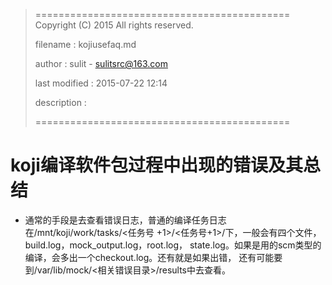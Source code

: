 > ============================================
>   Copyright (C) 2015 All rights reserved.
>
>   filename : kojiusefaq.md
>
>   author : sulit - sulitsrc@163.com
>
>   last modified : 2015-07-22 12:14
>
>   description :
>
> ============================================

koji编译软件包过程中出现的错误及其总结
===

- 通常的手段是去查看错误日志，普通的编译任务日志在/mnt/koji/work/tasks/<任务号
+1>/<任务号+1>/下，一般会有四个文件，build.log，mock_output.log，root.log，
state.log。如果是用的scm类型的编译，会多出一个checkout.log。还有就是如果出错，
还有可能要到/var/lib/mock/<相关错误目录>/results中去查看。
